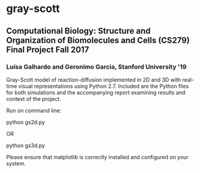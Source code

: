 # gray-scott
## Computational Biology: Structure and Organization of Biomolecules and Cells (CS279) Final Project Fall 2017
### Luísa Galhardo and Geronimo Garcia, Stanford University '19

Gray-Scott model of reaction-diffusion implemented in 2D and 3D with real-time visual representations using Python 2.7. 
Included are the Python files for both simulations and the accompanying report examining results and context of the project.

Run on command line: 

python gs2d.py 

OR

python gs3d.py

Please ensure that matplotlib is correctly installed and configured on your system.
